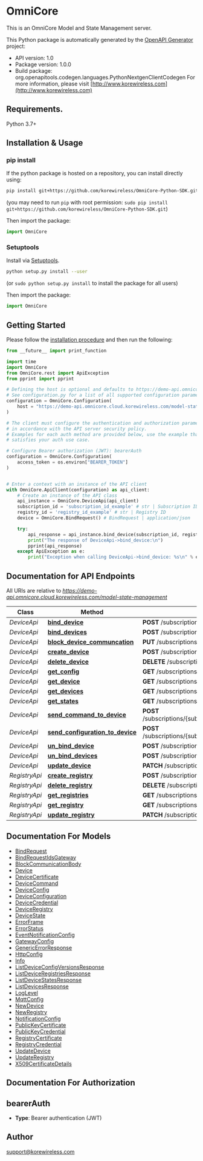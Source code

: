 # OmniCore
This is an OmniCore Model and State Management server.

This Python package is automatically generated by the [OpenAPI Generator](https://openapi-generator.tech) project:

- API version: 1.0
- Package version: 1.0.0
- Build package: org.openapitools.codegen.languages.PythonNextgenClientCodegen
For more information, please visit [http://www.korewireless.com](http://www.korewireless.com)

## Requirements.

Python 3.7+

## Installation & Usage
### pip install

If the python package is hosted on a repository, you can install directly using:

```sh
pip install git+https://github.com/korewireless/OmniCore-Python-SDK.git
```
(you may need to run `pip` with root permission: `sudo pip install git+https://github.com/korewireless/OmniCore-Python-SDK.git`)

Then import the package:
```python
import OmniCore
```

### Setuptools

Install via [Setuptools](http://pypi.python.org/pypi/setuptools).

```sh
python setup.py install --user
```
(or `sudo python setup.py install` to install the package for all users)

Then import the package:
```python
import OmniCore
```

## Getting Started

Please follow the [installation procedure](#installation--usage) and then run the following:

```python
from __future__ import print_function

import time
import OmniCore
from OmniCore.rest import ApiException
from pprint import pprint

# Defining the host is optional and defaults to https://demo-api.omnicore.cloud.korewireless.com/model-state-management
# See configuration.py for a list of all supported configuration parameters.
configuration = OmniCore.Configuration(
    host = "https://demo-api.omnicore.cloud.korewireless.com/model-state-management"
)

# The client must configure the authentication and authorization parameters
# in accordance with the API server security policy.
# Examples for each auth method are provided below, use the example that
# satisfies your auth use case.

# Configure Bearer authorization (JWT): bearerAuth
configuration = OmniCore.Configuration(
    access_token = os.environ["BEARER_TOKEN"]
)


# Enter a context with an instance of the API client
with OmniCore.ApiClient(configuration) as api_client:
    # Create an instance of the API class
    api_instance = OmniCore.DeviceApi(api_client)
    subscription_id = 'subscription_id_example' # str | Subscription ID
    registry_id = 'registry_id_example' # str | Registry ID
    device = OmniCore.BindRequest() # BindRequest | application/json

    try:
        api_response = api_instance.bind_device(subscription_id, registry_id, device)
        print("The response of DeviceApi->bind_device:\n")
        pprint(api_response)
    except ApiException as e:
        print("Exception when calling DeviceApi->bind_device: %s\n" % e)

```

## Documentation for API Endpoints

All URIs are relative to *https://demo-api.omnicore.cloud.korewireless.com/model-state-management*

| Class         | Method                                                                             | HTTP request                                                                                                  | Description |
| ------------- | ---------------------------------------------------------------------------------- | ------------------------------------------------------------------------------------------------------------- | ----------- |
| *DeviceApi*   | [**bind_device**](docs/DeviceApi.md#bind_device)                                   | **POST** /subscriptions/{subscriptionId}/registries/{registryId}/bindDeviceToGateway                          |
| *DeviceApi*   | [**bind_devices**](docs/DeviceApi.md#bind_devices)                                 | **POST** /subscriptions/{subscriptionId}/registries/{registryId}/bindDevicesToGateway                         |
| *DeviceApi*   | [**block_device_communcation**](docs/DeviceApi.md#block_device_communcation)       | **PUT** /subscriptions/{subscriptionid}/registries/{registryId}/devices/{deviceId}/communication              |
| *DeviceApi*   | [**create_device**](docs/DeviceApi.md#create_device)                               | **POST** /subscriptions/{subscriptionId}/registries/{registryId}/devices                                      |
| *DeviceApi*   | [**delete_device**](docs/DeviceApi.md#delete_device)                               | **DELETE** /subscriptions/{subscriptionId}/registries/{registryId}/devices/{deviceId}                         |
| *DeviceApi*   | [**get_config**](docs/DeviceApi.md#get_config)                                     | **GET** /subscriptions/{subscriptionid}/registries/{registryId}/devices/{deviceId}/configVersions             |
| *DeviceApi*   | [**get_device**](docs/DeviceApi.md#get_device)                                     | **GET** /subscriptions/{subscriptionId}/registries/{registryId}/devices/{deviceId}                            |
| *DeviceApi*   | [**get_devices**](docs/DeviceApi.md#get_devices)                                   | **GET** /subscriptions/{subscriptionId}/registries/{registryId}/devices                                       |
| *DeviceApi*   | [**get_states**](docs/DeviceApi.md#get_states)                                     | **GET** /subscriptions/{subscriptionid}/registries/{registryId}/devices/{deviceId}/states                     |
| *DeviceApi*   | [**send_command_to_device**](docs/DeviceApi.md#send_command_to_device)             | **POST** /subscriptions/{subscriptionid}/registries/{registryId}/devices/{deviceId}/sendCommandToDevice       |
| *DeviceApi*   | [**send_configuration_to_device**](docs/DeviceApi.md#send_configuration_to_device) | **POST** /subscriptions/{subscriptionid}/registries/{registryId}/devices/{deviceId}/sendConfigurationToDevice |
| *DeviceApi*   | [**un_bind_device**](docs/DeviceApi.md#un_bind_device)                             | **POST** /subscriptions/{subscriptionId}/registries/{registryId}/unbindDeviceFromGateway                      |
| *DeviceApi*   | [**un_bind_devices**](docs/DeviceApi.md#un_bind_devices)                           | **POST** /subscriptions/{subscriptionId}/registries/{registryId}/unbindDevicesFromGateway                     |
| *DeviceApi*   | [**update_device**](docs/DeviceApi.md#update_device)                               | **PATCH** /subscriptions/{subscriptionId}/registries/{registryId}/devices/{deviceId}                          |
| *RegistryApi* | [**create_registry**](docs/RegistryApi.md#create_registry)                         | **POST** /subscriptions/{subscriptionId}/registries                                                           |
| *RegistryApi* | [**delete_registry**](docs/RegistryApi.md#delete_registry)                         | **DELETE** /subscriptions/{subscriptionId}/registries/{registryId}                                            |
| *RegistryApi* | [**get_registries**](docs/RegistryApi.md#get_registries)                           | **GET** /subscriptions/{subscriptionId}/registries                                                            |
| *RegistryApi* | [**get_registry**](docs/RegistryApi.md#get_registry)                               | **GET** /subscriptions/{subscriptionId}/registries/{registryId}                                               |
| *RegistryApi* | [**update_registry**](docs/RegistryApi.md#update_registry)                         | **PATCH** /subscriptions/{subscriptionId}/registries/{registryId}                                             |


## Documentation For Models

 - [BindRequest](docs/BindRequest.md)
 - [BindRequestIdsGateway](docs/BindRequestIdsGateway.md)
 - [BlockCommunicationBody](docs/BlockCommunicationBody.md)
 - [Device](docs/Device.md)
 - [DeviceCertificate](docs/DeviceCertificate.md)
 - [DeviceCommand](docs/DeviceCommand.md)
 - [DeviceConfig](docs/DeviceConfig.md)
 - [DeviceConfiguration](docs/DeviceConfiguration.md)
 - [DeviceCredential](docs/DeviceCredential.md)
 - [DeviceRegistry](docs/DeviceRegistry.md)
 - [DeviceState](docs/DeviceState.md)
 - [ErrorFrame](docs/ErrorFrame.md)
 - [ErrorStatus](docs/ErrorStatus.md)
 - [EventNotificationConfig](docs/EventNotificationConfig.md)
 - [GatewayConfig](docs/GatewayConfig.md)
 - [GenericErrorResponse](docs/GenericErrorResponse.md)
 - [HttpConfig](docs/HttpConfig.md)
 - [Info](docs/Info.md)
 - [ListDeviceConfigVersionsResponse](docs/ListDeviceConfigVersionsResponse.md)
 - [ListDeviceRegistriesResponse](docs/ListDeviceRegistriesResponse.md)
 - [ListDeviceStatesResponse](docs/ListDeviceStatesResponse.md)
 - [ListDevicesResponse](docs/ListDevicesResponse.md)
 - [LogLevel](docs/LogLevel.md)
 - [MqttConfig](docs/MqttConfig.md)
 - [NewDevice](docs/NewDevice.md)
 - [NewRegistry](docs/NewRegistry.md)
 - [NotificationConfig](docs/NotificationConfig.md)
 - [PublicKeyCertificate](docs/PublicKeyCertificate.md)
 - [PublicKeyCredential](docs/PublicKeyCredential.md)
 - [RegistryCertificate](docs/RegistryCertificate.md)
 - [RegistryCredential](docs/RegistryCredential.md)
 - [UpdateDevice](docs/UpdateDevice.md)
 - [UpdateRegistry](docs/UpdateRegistry.md)
 - [X509CertificateDetails](docs/X509CertificateDetails.md)


## Documentation For Authorization


## bearerAuth

- **Type**: Bearer authentication (JWT)


## Author

support@korewireless.com


